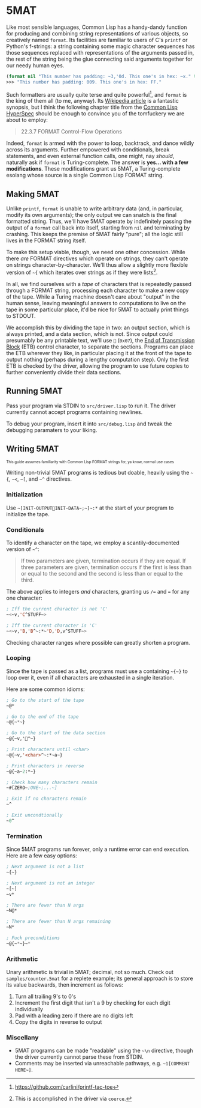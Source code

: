 # 5MAT

Like most sensible languages, Common Lisp has a handy-dandy function for producing and combining string representations of various objects, so creatively named `format`. Its facilities are familiar to users of C's `printf` or Python's f-strings: a string containing some magic character sequences has those sequences replaced with representations of the arguments passed in, the rest of the string being the glue connecting said arguments together for our needy human eyes.

```lisp
(format nil "This number has padding: ~3,'0d. This one's in hex: ~x." 9 255)
>>> "This number has padding: 009. This one's in hex: FF."
```

Such formatters are usually quite terse and quite powerful[^1], and `format` is the king of them all (to me, anyway). Its [Wikipedia article](https://en.wikipedia.org/wiki/Format_(Common_Lisp)?useskin=vector) is a fantastic synopsis, but I think the following chapter title from the [Common Lisp HyperSpec](https://www.lispworks.com/documentation/HyperSpec/Body/22_c.htm) should be enough to convince you of the tomfuckery we are about to employ:

> 22.3.7 FORMAT Control-Flow Operations

Indeed, `format` is armed with the power to loop, backtrack, and dance wildly across its arguments. Further empowered with conditionals, break statements, and even external function calls, one might, nay *should*, naturally ask if `format` is Turing-complete. The answer is **yes... with a few modifications**. These modifications grant us 5MAT, a Turing-complete esolang whose source is a single Common Lisp FORMAT string.

[^1]: https://github.com/carlini/printf-tac-toe

## Making 5MAT

Unlike `printf`, `format` is unable to write arbitrary data (and, in particular, modify its own arguments); the only output we can snatch is the final formatted string. Thus, we'll have 5MAT operate by indefinitely passing the output of a `format` call back into itself, starting from `nil` and terminating by crashing. This keeps the premise of 5MAT fairly "pure"; all the logic still lives in the FORMAT string itself.

To make this setup viable, though, we need one other concession. While there *are* FORMAT directives which operate on strings, they can't operate on strings character-by-character. We'll thus allow a slightly more flexible version of `~{` which iterates over strings as if they were lists[^2].

In all, we find ourselves with a *tape* of characters that is repeatedly passed through a FORMAT string, processing each character to make a new copy of the tape. While a Turing machine doesn't care about "output" in the human sense, leaving meaningful answers to computations to live on the tape in some particular place, it'd be nice for 5MAT to actually print things to STDOUT.

We accomplish this by dividing the tape in two: an output section, which is always printed, and a data section, which is not. Since output could presumably be any printable text, we'll use `` (`0x07`), the [End of Transmission Block](https://en.m.wikipedia.org/wiki/End-of-Transmission-Block_character?useskin=vector) (ETB) control character, to separate the sections. Programs can place the ETB wherever they like, in particular placing it at the front of the tape to output nothing (perhaps during a lengthy computation step). Only the first ETB is checked by the driver, allowing the program to use future copies to further conveniently divide their data sections.

[^2]: This is accomplished in the driver via `coerce`.

## Running 5MAT

Pass your program via STDIN to `src/driver.lisp` to run it. The driver currently cannot accept programs containing newlines.

To debug your program, insert it into `src/debug.lisp` and tweak the debugging paramaters to your liking.

## Writing 5MAT

<sup><sub>This guide assumes familiarity with Common Lisp FORMAT strings for, ya know, normal use cases</sub></sup>

Writing non-trivial 5MAT programs is tedious but doable, heavily using the `~{`, `~<`, `~[`, and `~^` directives.

### Initialization

Use `~[INIT-OUTPUTINIT-DATA~;~]~:*` at the start of your program to initialize the tape.

### Conditionals

To identify a character on the tape, we employ a scantily-documented version of `~^`:
> If two parameters are given, termination occurs if they are equal. If three parameters are given, termination occurs if the first is less than or equal to the second and the second is less than or equal to the third.

The above applies to integers *and* characters, granting us `/=` and `=` for any one character:
```lisp
; Iff the current character is not 'C'
~<~v,'C^STUFF~>

; Iff the current character is 'C'
~<~v,'B,'B^~:*~'D,'D,v^STUFF~>
```

Checking character ranges where possible can greatly shorten a program.

### Looping

Since the tape is passed as a list, programs must use a containing `~{~}` to loop over it, even if all characters are exhausted in a single iteration.

Here are some common idioms:
```lisp
; Go to the start of the tape
~@*

; Go to the end of the tape
~@{~*~}

; Go to the start of the data section
~@{~v,'^~}

; Print characters until <char>
~@{~v,'<char>^~:*~a~}

; Print characters in reverse
~@{~a~2:*~}

; Check how many characters remain
~#[ZERO~;ONE~;...~]

; Exit if no characters remain
~^

; Exit uncondtionally
~0^
```

### Termination

Since 5MAT programs run forever, only a runtime error can end execution. Here are a few easy options:
```lisp
; Next argument is not a list
~{~}

; Next argument is not an integer
~[~]
~v*

; There are fewer than N args
~N@*

; There are fewer than N args remaining
~N*

; Fuck preconditions
~@{~*~}~*
```

### Arithmetic

Unary arithmetic is trivial in 5MAT; decimal, not so much. Check out `samples/counter.5mat` for a replete example; its general approach is to store its value backwards, then increment as follows:

1. Turn all trailing 9's to 0's
2. Increment the first digit that isn't a 9 by checking for each digit individually
3. Pad with a leading zero if there are no digits left
4. Copy the digits in reverse to output

### Miscellany

- 5MAT programs can be made "readable" using the `~\n` directive, though the driver currently cannot parse these from STDIN.
- Comments may be inserted via unreachable pathways, e.g. `~1[COMMENT HERE~]`.
